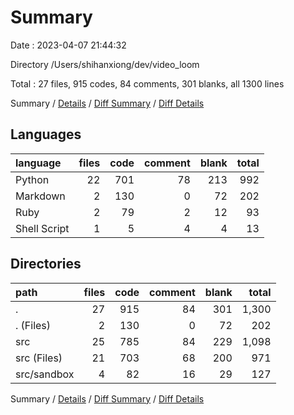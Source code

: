 # Summary

Date : 2023-04-07 21:44:32

Directory /Users/shihanxiong/dev/video_loom

Total : 27 files,  915 codes, 84 comments, 301 blanks, all 1300 lines

Summary / [Details](details.md) / [Diff Summary](diff.md) / [Diff Details](diff-details.md)

## Languages
| language | files | code | comment | blank | total |
| :--- | ---: | ---: | ---: | ---: | ---: |
| Python | 22 | 701 | 78 | 213 | 992 |
| Markdown | 2 | 130 | 0 | 72 | 202 |
| Ruby | 2 | 79 | 2 | 12 | 93 |
| Shell Script | 1 | 5 | 4 | 4 | 13 |

## Directories
| path | files | code | comment | blank | total |
| :--- | ---: | ---: | ---: | ---: | ---: |
| . | 27 | 915 | 84 | 301 | 1,300 |
| . (Files) | 2 | 130 | 0 | 72 | 202 |
| src | 25 | 785 | 84 | 229 | 1,098 |
| src (Files) | 21 | 703 | 68 | 200 | 971 |
| src/sandbox | 4 | 82 | 16 | 29 | 127 |

Summary / [Details](details.md) / [Diff Summary](diff.md) / [Diff Details](diff-details.md)